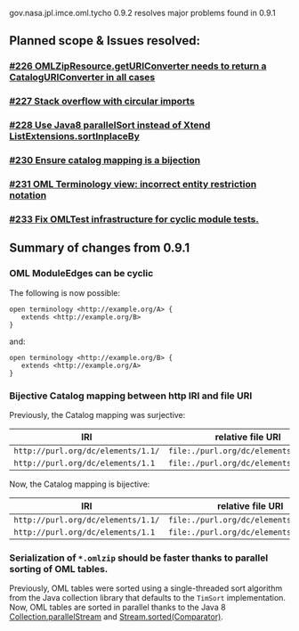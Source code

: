 gov.nasa.jpl.imce.oml.tycho 0.9.2 resolves major problems found in 0.9.1

## Planned scope & Issues resolved:

### [#226 OMLZipResource.getURIConverter needs to return a CatalogURIConverter in all cases](https://github.com/JPL-IMCE/gov.nasa.jpl.imce.oml/issues/226)

### [#227 Stack overflow with circular imports](https://github.com/JPL-IMCE/gov.nasa.jpl.imce.oml/issues/227)

### [#228 Use Java8 parallelSort instead of Xtend ListExtensions.sortInplaceBy](https://github.com/JPL-IMCE/gov.nasa.jpl.imce.oml/issues/228)

### [#230 Ensure catalog mapping is a bijection](https://github.com/JPL-IMCE/gov.nasa.jpl.imce.oml/issues/230)

### [#231 OML Terminology view: incorrect entity restriction notation](https://github.com/JPL-IMCE/gov.nasa.jpl.imce.oml/issues/231)

### [#233 Fix OMLTest infrastructure for cyclic module tests.](https://github.com/JPL-IMCE/gov.nasa.jpl.imce.oml/issues/233)

## Summary of changes from 0.9.1

### OML ModuleEdges can be cyclic

The following is now possible:

```
open terminology <http://example.org/A> {
   extends <http://example.org/B>
}
```

and:

```
open terminology <http://example.org/B> {
   extends <http://example.org/A>
}
```

### Bijective Catalog mapping between http IRI and file URI

Previously, the Catalog mapping was surjective:


| IRI | relative file URI |
|----|----|
| `http://purl.org/dc/elements/1.1/` | `file:./purl.org/dc/elements/1.1.owl` |
| `http://purl.org/dc/elements/1.1` | `file:./purl.org/dc/elements/1.1.owl` |


Now, the Catalog mapping is bijective:


| IRI | relative file URI |
|----|----|
| `http://purl.org/dc/elements/1.1/` | `file:./purl.org/dc/elements/1.1/.owl` |
| `http://purl.org/dc/elements/1.1` | `file:./purl.org/dc/elements/1.1.owl` |

### Serialization of `*.omlzip` should be faster thanks to parallel sorting of OML tables.

Previously, OML tables were sorted using a single-threaded sort algorithm from the Java collection library that defaults to the `TimSort` implementation.
Now, OML tables are sorted in parallel thanks to the Java 8 [Collection.parallelStream](https://docs.oracle.com/javase/8/docs/api/java/util/Collection.html#parallelStream--)
and [Stream.sorted(Comparator)](https://docs.oracle.com/javase/8/docs/api/java/util/stream/Stream.html#sorted-java.util.Comparator-).
